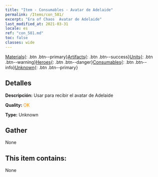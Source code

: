 ```yaml
---
title: "Item - Consumables - Avatar de Adelaide"
permalink: /Items/con_581/
excerpt: "Era of Chaos  Avatar de Adelaide"
last_modified_at: 2021-03-31
locale: es
ref: "con_581.md"
toc: false
classes: wide
---
```

 [Materials](/es/Items/){: .btn .btn--primary}[Artifacts](/es/Items/Artifacts/){: .btn .btn--success}[Units](/es/Items/Units/){: .btn .btn--warning}[Heroes](/es/Items/Heroes/){: .btn .btn--danger}[Consumables](/es/Items/Consumables/){: .btn .btn--info}[Unknown](/es/Items/Unknown/){: .btn .btn--primary}

## Detalles
 **Descripción:** Usar para recibir el avatar de Adelaide

 **Quality:** <span style="color: #FF8C00">OK</span>

 **Type:** Unknown

## Gather

  None

## This item contains:

  None

